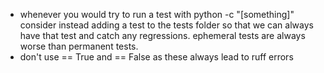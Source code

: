 - whenever you would try to run a test with python -c "[something]" consider instead adding a test to the tests folder so that we can always have that test and catch any regressions. ephemeral tests are always worse than permanent tests.
- don't use == True and == False as these always lead to ruff errors